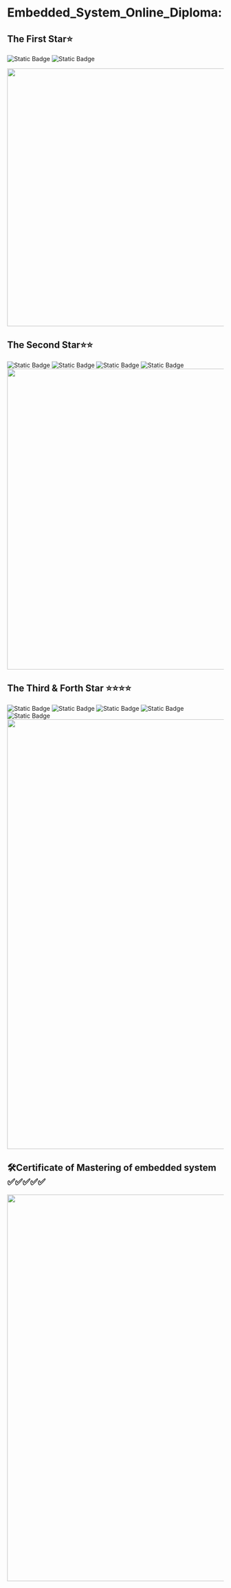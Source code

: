 # Embedded_System_Online_Diploma:

## The First Star⭐
![Static Badge](https://img.shields.io/badge/Unit1%3A%20-%20Intro%20%20%20-%20green?style=plastic)
![Static Badge](https://img.shields.io/badge/Unit2%3A%20-%20C_programming%20%20-%20green?style=plastic)

<img src="https://github.com/user-attachments/assets/492cf411-1434-4448-890f-8af96424540a" width="600">

## The Second Star⭐⭐
![Static Badge](https://img.shields.io/badge/Unit3%3A%20-%20Embedded_C%20%20%20-%20green?style=plastic)
![Static Badge](https://img.shields.io/badge/Unit4%3A%20-%20System_Architect%20%20%20-%20green?style=plastic)
![Static Badge](https://img.shields.io/badge/Unit5%3A%20-%20First_Term_Exam_&_Project%20%20%20-%20green?style=plastic)
![Static Badge](https://img.shields.io/badge/Unit6%3A%20-%20Micro__Controller_Arch%20%20%20-%20green?style=plastic)
<img src="https://github.com/user-attachments/assets/aec4a73c-be94-4e36-9a4b-9ccd4c4ce940" width="700">

## The Third & Forth Star ⭐⭐⭐⭐
![Static Badge](https://img.shields.io/badge/Unit7%3A%20-%20MCU_Essential_Peripherals%20%20%20-%20green?style=plastic)
![Static Badge](https://img.shields.io/badge/Unit8%3A%20-%20MCU_Interfacing%20%20%20-%20green?style=plastic)
![Static Badge](https://img.shields.io/badge/Unit9%3A%20-%20MCU_Timers/ADC%20%20%20-%20green?style=plastic)
![Static Badge](https://img.shields.io/badge/Unit10%3A%20-%20SW_Engineering_(Testing_&_Validation)%20%20%20-%20green?style=plastic)
![Static Badge](https://img.shields.io/badge/Unit11%3A%20-%20Second_Term_Exam_&_Project%20%20%20-%20green?style=plastic)
<img src="https://github.com/user-attachments/assets/660df31e-efda-40f4-abe8-d31c87f6ea8d" width="1000">

## 🛠️Certificate of Mastering of embedded system  ✅✅✅✅✅ 
<img src="https://github.com/user-attachments/assets/beb4a945-f03d-457c-91e7-ea0dab4da122" width="900">

